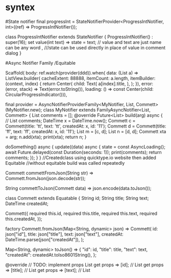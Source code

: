# syntex

#State notifier
final progressInt = StateNotifierProvider<ProgressIntNotifier, int>((ref) => ProgressIntNotifier());

class ProgressIntNotifier extends StateNotifier<int> {
  ProgressIntNotifier() : super(16);
  set value(int text) =>
      state = text; // value and text are just name can be any word , ///state can be used directly in place of value in comment dialog
}
  
  
#Async Notifier Family /Equitable
  
  Scaffold(
      body: ref.watch(provider(ddd)).when(
          data: (List<Commett> a) => ListView.builder(
              cacheExtent: 88888,
              itemCount: a.length,
              itemBuilder: (context, index) {
                return Center(
                  child: Text(
                     a[index].title,
                  ),
                );
              }),
          error: (error, stack) => Text(error.toString()),
          loading: () => const Center(child: CircularProgressIndicator())),
  
  
final provider = AsyncNotifierProviderFamily<MyNotifier, List<Commett>, Commett>(MyNotifier.new);
class MyNotifier extends FamilyAsyncNotifier<List<Commett>, Commett> {
  List<Commett> comments = [];
  @override
  Future<List<Commett>> build(arg) async {
    // List<Comment> comments;
    DateTime x = DateTime.now();
    Commett c = Commett(title: 'tt', text: 'tt', createdAt: x, id: '11');
    Commett d = Commett(title: 'ff', text: 'ff', createdAt: x, id: '11');
    List<Commett> m = [c, d];
    List<Commett> n = [d, d];
    Commett xta = arg;
    n.add(xta);
    print(xta);
    return n;
  }

  doSomething() async {
    update((data) async {
      state = const AsyncLoading();
      await Future.delayed(const Duration(seconds: 1));
      print(comments);
      return comments;
    });
  }
}
//Createdclass using quicktype.io  website then added Equitable
//without equitable build was called repeatedly

Commett commettFromJson(String str) => Commett.fromJson(json.decode(str));

String commettToJson(Commett data) => json.encode(data.toJson());

class Commett extends Equatable {
  String id;
  String title;
  String text;
  DateTime createdAt;

  Commett({
    required this.id,
    required this.title,
    required this.text,
    required this.createdAt,
  });

  factory Commett.fromJson(Map<String, dynamic> json) => Commett(
        id: json["id"],
        title: json["title"],
        text: json["text"],
        createdAt: DateTime.parse(json["createdAt"]),
      );

  Map<String, dynamic> toJson() => {
        "id": id,
        "title": title,
        "text": text,
        "createdAt": createdAt.toIso8601String(),
      };

  @override
  // TODO: implement props
  List<Object> get props => [id];
  // List<Object> get props => [title];
  // List<Object> get props => [text];
  // List<Object> get props => [createdAt];
  // List<Object?> get props => throw UnimplementedError();
}
  
  
  #Responce from Api
  final response = await http.post(Uri.parse('https://reqres.in/api/users?delay=3'),
      headers: {
        // 'Content-type': 'application/json; charset=UTF-8',
      },
      body: {
        "email": "eve.holt@reqres.in",
        "password": "pistol"
      },
    );
  
  
  
  #Custom Painter
  
//in Build
  child: CustomPaint(
              size: Size(MediaQuery.of(context).size.width / 9, size.height*.022),
              painter: RPSCustomPainter(),
            ),
 
class RPSCustomPainter extends CustomPainter{
  @override
  void paint(Canvas canvas, Size size) {
  
    Paint paint0 = Paint()
      ..color = Colors.white
      ..style = PaintingStyle.fill
      ..strokeWidth = 1;
  
    Path path0 = Path();
    path0.moveTo(0,0);
    path0.quadraticBezierTo(size.width*0.7500000,0,size.width,0);
    path0.quadraticBezierTo(size.width*0.9844000,size.height*0.1986000,size.width*0.8810000,size.height*0.2000000);
    path0.cubicTo(size.width*0.8224000,size.height*0.2037000,size.width*0.5656000,size.height*0.2001000,size.width*0.6019000,size.height*0.1995000);
    path0.close();

    canvas.drawPath(path0, paint0);

  }

  @override
  bool shouldRepaint(covariant CustomPainter oldDelegate) {
    return true;
  }

}

  
  
  
